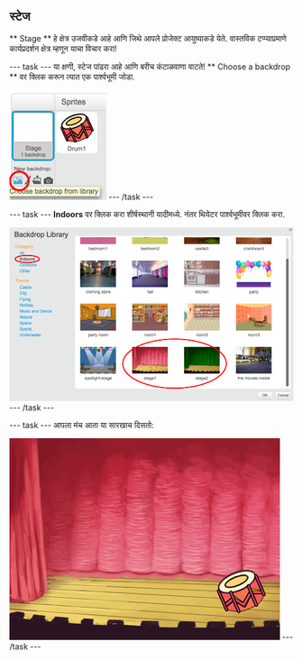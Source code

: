 ## स्टेज

** Stage ** हे क्षेत्र उजवीकडे आहे आणि जिथे आपले प्रोजेक्ट आयुष्याकडे येते. वास्तविक टप्प्याप्रमाणे कार्यप्रदर्शन क्षेत्र म्हणून याचा विचार करा!

\--- task \--- या क्षणी, स्टेज पांढरा आहे आणि बरीच कंटाळवाणा वाटते! ** Choose a backdrop ** वर क्लिक करून त्यात एक पार्श्वभूमी जोडा.

![स्क्रीनशॉट](images/band-stage-choose.png) \--- /task \---

\--- task \--- **Indoors** वर क्लिक करा शीर्षस्थानी यादीमध्ये. नंतर थियेटर पार्श्वभूमीवर क्लिक करा.

![स्क्रीनशॉट](images/band-backdrop.png) \--- /task \---

\--- task \--- आपला मंच आता या सारखाच दिसतो:

![स्क्रीनशॉट](images/band-stage.png) \--- /task \---